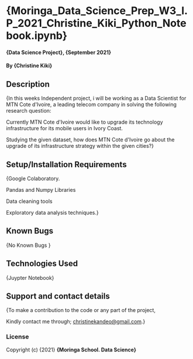 # {Moringa_Data_Science_Prep_W3_I.P_2021_Christine_Kiki_Python_Notebook.ipynb}

#### {Data Science Project}, {September 2021}

#### By **{Christine Kiki}**

## Description
{In this weeks Independent project, i will be working as a Data Scientist for MTN Cote d'Ivoire, a leading telecom company in solving the following research question:

Currently MTN Cote d'Ivoire would like to upgrade its technology infrastructure for its mobile users in Ivory Coast. 

Studying the given dataset, how does MTN Cote d'Ivoire go about the upgrade of its infrastructure strategy within the given cities?}

## Setup/Installation Requirements
{Google Colaboratory.

Pandas and Numpy Libraries

Data cleaning tools

Exploratory data analysis techniques.}

## Known Bugs
{No Known Bugs }

## Technologies Used
{Juypter Notebook}

## Support and contact details
{To make a contribution to the code or any part of the project, 

Kindly contact me through; christinekandeo@gmail.com.}
### License

Copyright (c) {2021} **{Moringa School. Data Science}**
